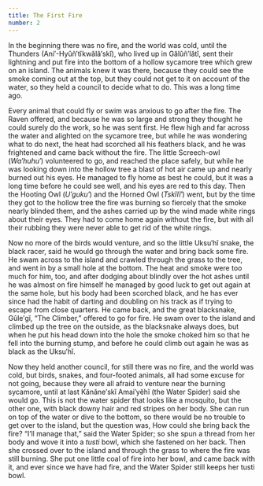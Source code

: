 ```yaml
---
title: The First Fire
number: 2
---
```

In the beginning there was no fire, and the world was cold, until the Thunders (Ani′-Hyûñ′tĭkwălâ′skĭ), who lived up in Gălûñ′lătĭ, sent their lightning and put fire into the bottom of a hollow sycamore tree which grew on an island. The animals knew it was there, because they could see the smoke coming out at the top, but they could not get to it on account of the water, so they held a council to decide what to do. This was a long time ago.

Every animal that could fly or swim was anxious to go after the fire. The Raven offered, and because he was so large and strong they thought he could surely do the work, so he was sent first. He flew high and far across the water and alighted on the sycamore tree, but while he was wondering what to do next, the heat had scorched all his feathers black, and he was frightened and came back without the fire. The little Screech-owl (_Wa′huhu′_) volunteered to go, and reached the place safely, but while he was looking down into the hollow tree a blast of hot air came up and nearly burned out his eyes. He managed to fly home as best he could, but it was a long time before he could see well, and his eyes are red to this day. Then the Hooting Owl (_U′guku′_) and the Horned Owl (_Tskĭlĭ′_) went, but by the time they got to the hollow tree the fire was burning so fiercely that the smoke nearly blinded them, and the ashes carried up by the wind made white rings about their eyes. They had to come home again without the fire, but with all their rubbing they were never able to get rid of the white rings.

Now no more of the birds would venture, and so the little Uksu′hĭ snake, the black racer, said he would go through the water and bring back some fire. He swam across to the island and crawled through the grass to the tree, and went in by a small hole at the bottom. The heat and smoke were too much for him, too, and after dodging about blindly over the hot ashes until he was almost on fire himself he managed by good luck to get out again at the same hole, but his body had been scorched black, and he has ever since had the habit of darting and doubling on his track as if trying to escape from close quarters. He came back, and the great blacksnake, Gûle′gĭ, “The Climber,” offered to go for fire. He swam over to the island and climbed up the tree on the outside, as the blacksnake always does, but when he put his head down into the hole the smoke choked him so that he fell into the burning stump, and before he could climb out again he was as black as the Uksu′hĭ.

Now they held another council, for still there was no fire, and the world was cold, but birds, snakes, and four-footed animals, all had some excuse for not going, because they were all afraid to venture near the burning sycamore, until at last Kănăne′skĭ Amai′yĕhĭ (the Water Spider) said she would go. This is not the water spider that looks like a mosquito, but the other one, with black downy hair and red stripes on her body. She can run on top of the water or dive to the bottom, so there would be no trouble to get over to the island, but the question was, How could she bring back the fire? “I’ll manage that,” said the Water Spider; so she spun a thread from her body and wove it into a _tusti_ bowl, which she fastened on her back. Then she crossed over to the island and through the grass to where the fire was still burning. She put one little coal of fire into her bowl, and came back with it, and ever since we have had fire, and the Water Spider still keeps her tusti bowl.
